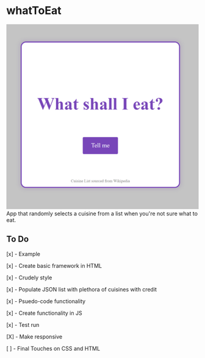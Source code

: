 # whatToEat
![Screenshot of Cuisine Randomizer App](cuisineapp.png)
App that randomly selects a cuisine from a list when you're not sure what to eat.

## To Do

[x] - Example

[x] - Create basic framework in HTML

[x] - Crudely style

[x] - Populate JSON list with plethora of cuisines with credit

[x] - Psuedo-code functionality

[x] - Create functionality in JS

[x] - Test run

[X] - Make responsive

[ ] - Final Touches on CSS and HTML